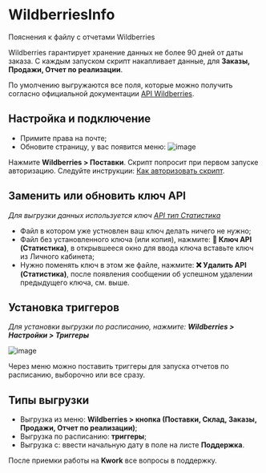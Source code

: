 # WildberriesInfo
Пояснения к файлу с отчетами Wildberries

Wildberries гарантирует хранение данных не более 90 дней от даты заказа. С каждым запуском скрипт накапливает данные, для **Заказы, Продажи, Отчет по реализации**.<br/>

По умолчению выгружаются все поля, которые можно получить согласно официальной документации [API Wildberries](https://openapi.wb.ru/#tag/Statistika).

## Настройка и подключение
* Примите права на почте;
* Обновите страницу, у вас появится меню:
![image](https://user-images.githubusercontent.com/72359732/235485033-32e37c7d-cdcb-4ad3-abe7-f02eae1d8e35.png)

Нажмите **Wildberries > Поставки**. Скрипт попросит при первом запуске авторизацию. Следуйте инструкции:
[Как авторизовать скрипт](https://dzen.ru/media/excelifehack/kak-avtorizovat-skript-v-google-tablicah-61a943694333203e458eb600).


## Заменить или обновить ключ API
_Для выгрузки данных используется ключ [API тип Статистика](https://seller.wildberries.ru/login/ru/?redirect_url=/supplier-settings/access-to-new-api)_
* Файл в котором уже устновлен ваш ключ делать ничего не нужно;
* Файл без установленного ключа (или копия), нажмите: **🔑 Ключ API (Статистика)**, в открывшееся окно для ввода ключа вставьте ключ из Личного кабинета;
* Нужно поменять ключ в этом же файле, нажмите: **❌ Удалить API (Статистика)**, после появления сообщении об успешном удалении предыдущего ключа, см. выше.


## Установка триггеров
_Для установки выгрузки по расписанию, нажмите: **Wildberries > Настройки > Триггеры**_

![image](https://user-images.githubusercontent.com/72359732/235483887-5ca6b64e-9cda-4bf0-8edd-d0aa35bd2904.png)

Через меню можно поставить триггеры для запуска отчетов по расписанию, выборочно или все сразу.

## Типы выгрузки
* Выгрузка из меню: **Wildberries > кнопка (Поставки, Склад, Заказы, Продажи, Отчет по реализации)**;
* Выгрузка по расписанию: **триггеры**;
* Выгрузка с: ввести начальную дату в поле на листе **Поддержка**.

После приемки работы на **Kwork** все вопросы в поддержку.
